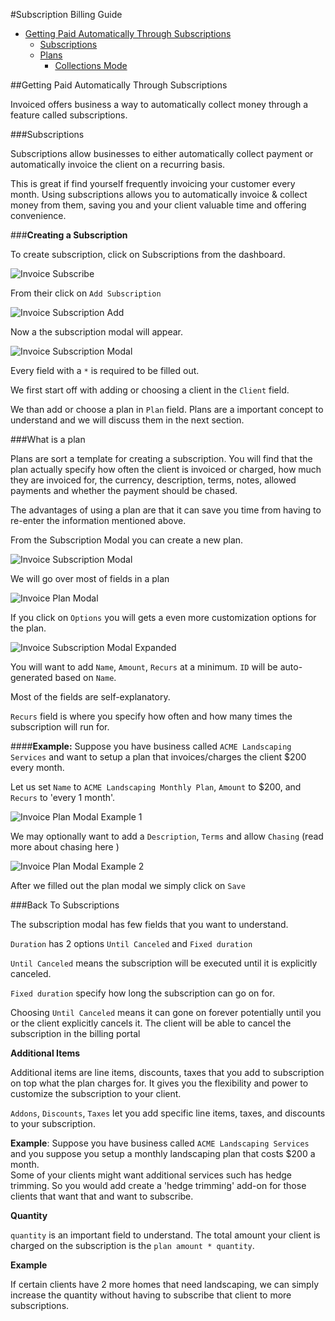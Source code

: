 #Subscription Billing Guide

* [Getting Paid Automatically Through Subscriptions](#invoice-paid-automatically)
  * [Subscriptions](#invoice-subscriptions) 
  * [Plans](#invoice-plans)
      * [Collections Mode](#invoice-collections-mode)


##Getting Paid Automatically Through Subscriptions

Invoiced offers business a way to automatically collect money through a feature called subscriptions.

###Subscriptions

Subscriptions allow businesses to either automatically collect payment or automatically invoice the client on a recurring basis.

This is great if find yourself frequently invoicing your customer every month.  Using subscriptions allows you to automatically invoice & collect money from them, saving you and your client valuable time and offering convenience.

###**Creating a Subscription**

To create subscription, click on Subscriptions from the dashboard.  

![Invoice Subscribe](../img/invoice-subscription.png)

From their click on `Add Subscription`

![Invoice Subscription Add](../img/invoice-subscription-create.png)

Now a the subscription modal will appear.

![Invoice Subscription Modal](../img/invoice-subscription-modal.png)

Every field with a `*`  is required to be filled out.

We first start off with adding or choosing a client in the `Client` field.

We than add or choose a plan in `Plan` field.  Plans are a important concept to understand and we will discuss them in the next section.


###What is a plan

Plans are sort a template for creating a subscription.  You will find that the plan actually specify how often the client is invoiced or charged, how much they are invoiced for, the currency, description, terms, notes, allowed payments and whether the payment should be chased.

The advantages of using a plan are that it can save you time from having to re-enter the information mentioned above.  

From the Subscription Modal you can create a new plan.

![Invoice Subscription Modal](../img/invoice-subscription-plan.png)

We will go over most of fields in a plan

![Invoice Plan Modal](../img/invoice-plan-modal.png)

If you click on `Options` you will gets a even more customization options for the plan.

![Invoice Subscription Modal Expanded](../img/invoice-plan-modal-expanded.png)

You will want to add `Name`, `Amount`, `Recurs` at a minimum.  `ID` will be auto-generated based on `Name`.

Most of the fields are self-explanatory.  

`Recurs` field is where you specify how often and how many times the subscription will run for.

####**Example:** Suppose you have business called `ACME Landscaping Services` and want to setup a plan that invoices/charges the client $200 every month.

Let us set `Name` to `ACME Landscaping Monthly Plan`,
`Amount` to $200,
and `Recurs` to 'every 1 month'.

![Invoice Plan Modal Example 1](../img/invoice-plan-modal-example-1.png)

We may optionally want to add a `Description`, `Terms` and allow `Chasing` (read more about chasing here <!-- TODO fill out chasing link -->)

![Invoice Plan Modal Example 2](../img/invoice-plan-modal-example-2.png)

After we filled out the plan modal we simply click on `Save`

###Back To Subscriptions

The subscription modal has few fields that you want to understand. 

`Duration` has 2 options `Until Canceled` and `Fixed duration`

`Until Canceled` means the subscription will be executed until it is explicitly canceled.  

`Fixed duration` specify how long the subscription can go on for.

Choosing `Until Canceled` means it can gone on forever potentially until you or the client explicitly cancels it.  The client will be able to cancel the subscription in the billing portal

**Additional Items**

Additional items are line items, discounts, taxes that you add to subscription on top what the plan charges for.  It gives you the flexibility and power to customize the subscription to your client.

`Addons`, `Discounts`, `Taxes` let you add specific line items, taxes, and discounts to your subscription.

**Example**: Suppose you have business called `ACME Landscaping Services` and you suppose you setup a monthly landscaping plan that costs $200 a month.  
Some of your clients might want additional services such has hedge trimming.  So you would add create a 'hedge trimming' add-on for those clients that want that and want to subscribe.

**Quantity**

`quantity` is an important field to understand.  The total amount your client is charged on the subscription is the `plan amount * quantity`. 

**Example**

If certain clients have 2 more homes that need landscaping, we can simply increase the quantity without having to subscribe that client to more subscriptions.  
